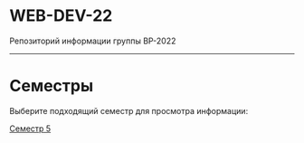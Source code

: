 
# WEB-DEV-22
Репозиторий информации группы ВР-2022

---

# Семестры
Выберите подходящий семестр для просмотра информации:

[Семестр 5](Семестр%205/README.md)
